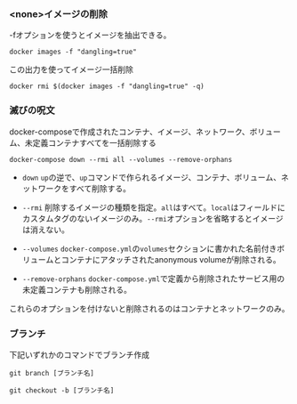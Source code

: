 ### \<none>イメージの削除
-fオプションを使うとイメージを抽出できる。
```
docker images -f "dangling=true"
```
この出力を使ってイメージ一括削除
```
docker rmi $(docker images -f "dangling=true" -q)
```

### 滅びの呪文

docker-composeで作成されたコンテナ、イメージ、ネットワーク、ボリューム、未定義コンテナすべてを一括削除する
```
docker-compose down --rmi all --volumes --remove-orphans
```
* `down`
    `up`の逆で、`up`コマンドで作られるイメージ、コンテナ、ボリューム、ネットワークをすべて削除する。
* `--rmi`
    削除するイメージの種類を指定。`all`はすべて。`local`はフィールドにカスタムタグのないイメージのみ。`--rmi`オプションを省略するとイメージは消えない。

* `--volumes`
    `docker-compose.yml`の`volumes`セクションに書かれた名前付きボリュームとコンテナにアタッチされたanonymous volumeが削除される。
* `--remove-orphans`
    `docker-compose.yml`で定義から削除されたサービス用の未定義コンテナも削除される。
    
これらのオプションを付けないと削除されるのはコンテナとネットワークのみ。

### ブランチ
下記いずれかのコマンドでブランチ作成
```
git branch [ブランチ名]

git checkout -b [ブランチ名]
```